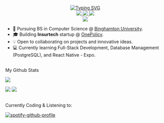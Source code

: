 
<p align="center">
<a href="https://github.com/drkostas">
    <img src="https://readme-typing-svg.demolab.com?font=Georgia&size=18&duration=2000&pause=100&multiline=true&width=500&height=80&lines=Brian+Matzelle;Undergraduate+Student+%7C+Software+Engineer+%7C+Entrepreneur;AI+%7C+Mobile+Development+%7C+Bots" alt="Typing SVG" />
</a>
<br/>

<a href="https://matzelle.co">
    <img src="https://img.shields.io/badge/Website-matzelle.co-red?style=flat-square">
</a>  
<!-- <a href="https://gkos.tech/Resume.pdf">
    <img src="https://img.shields.io/badge/PDF-CV-red?style=flat-square&logo=adobe">
</a>  -->
<a href="https://www.linkedin.com/in/konstantinos-georgiou/">
    <img src="https://img.shields.io/badge/-Linkedin-blue?style=flat-square&logo=linkedin">
</a>
<a href="mailto:brian@matzelle.co">
    <img src="https://img.shields.io/badge/-Email-red?style=flat-square&logo=gmail&logoColor=white">
</a>

<br/>

<a href="https://github.com/brianmatzelle">
    <img src="https://github-stats-alpha.vercel.app/api?username=brianmatzelle&cc=22272e&tc=37BCF6&ic=fff&bc=0000">
</a>

</p>

* 📖 Pursuing BS in Computer Science @ [Binghamton University](https://www.binghamton.edu/computer-science/undergraduate-programs/cs-major.html).
* 🎓 Building **Insurtech** startup @ [OnePolicy](https://www.policys.me/).
* 💡 Open to collaborating on projects and innovative ideas.
* 💻 Currently learning Full-Stack Development, Database Management (PostgreSQL), and React Native - Expo.

<!-- ### 🖥️ Open-Source Projects

<table>
<tr><th>Machine Learning </th><th>PyPi Packages</th></tr>
<tr><td>

<table>
<tr><th>Bots </th><th>Misc Projects </th></tr>

<tr><td>

<details>
<summary>📈 Stats</summary> -->
<br>
My Github Stats

![](http://github-profile-summary-cards.vercel.app/api/cards/profile-details?username=brianmatzelle&theme=dracula)

![](http://github-profile-summary-cards.vercel.app/api/cards/repos-per-language?username=brianmatzelle&theme=dracula)
![](http://github-profile-summary-cards.vercel.app/api/cards/most-commit-language?username=brianmatzelle&theme=dracula)

<br>
Currently Coding & Listening to:

[![spotify-github-profile](https://spotify-github-profile.vercel.app/api/view?uid=11159336621&cover_image=true&theme=novatorem&show_offline=true&bar_color=53b14f&bar_color_cover=false)](https://open.spotify.com/user/bmatzelle)

</details>
